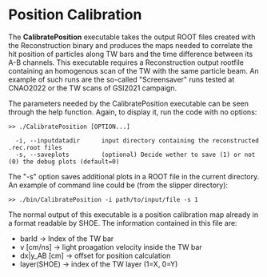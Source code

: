 Position Calibration
======

The **CalibratePosition** executable takes the output ROOT files created with the Reconstruction binary and produces the maps needed to correlate the hit position of particles along TW bars and the time difference between its A-B channels. This executable requires a Reconstruction output rootfile containing an homogenous scan of the TW with the same particle beam. An example of such runs are the so-called "Screensaver" runs tested at CNAO2022 or the TW scans of GSI2021 campaign.

The parameters needed by the CalibratePosition executable can be seen through the help function. Again, to display it, run the code with no options:

```
>> ./CalibratePosition [OPTION...]

  -i, --inputdatadir      input directory containing the reconstructed .rec.root files
  -s, --saveplots         (optional) Decide wether to save (1) or not (0) the debug plots (default=0)
```
The "-s" option saves additional plots in a ROOT file in the current directory. An example of command line could be (from the slipper directory):

```
>> ./bin/CalibratePosition -i path/to/input/file -s 1
```
The normal output of this executable is a position calibration map already in a format readable by SHOE. The information contained in this file are:

* barId -> Index of the TW bar
* v \[cm/ns\] -> light proagation velocity inside the TW bar
* dx|y_AB \[cm\] -> offset for position calculation
* layer(SHOE) -> index of the TW layer (1=X, 0=Y)